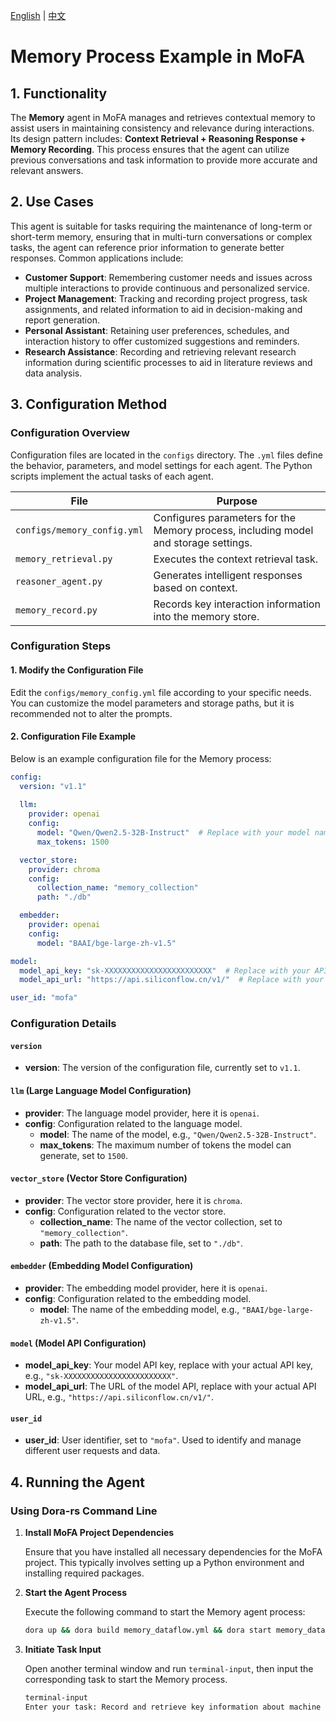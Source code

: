 [English](README.md) | [中文](README_cn.md)

# Memory Process Example in MoFA

## 1. Functionality

The **Memory** agent in MoFA manages and retrieves contextual memory to assist users in maintaining consistency and relevance during interactions. Its design pattern includes: **Context Retrieval + Reasoning Response + Memory Recording**. This process ensures that the agent can utilize previous conversations and task information to provide more accurate and relevant answers.

## 2. Use Cases

This agent is suitable for tasks requiring the maintenance of long-term or short-term memory, ensuring that in multi-turn conversations or complex tasks, the agent can reference prior information to generate better responses. Common applications include:

- **Customer Support**: Remembering customer needs and issues across multiple interactions to provide continuous and personalized service.
- **Project Management**: Tracking and recording project progress, task assignments, and related information to aid in decision-making and report generation.
- **Personal Assistant**: Retaining user preferences, schedules, and interaction history to offer customized suggestions and reminders.
- **Research Assistance**: Recording and retrieving relevant research information during scientific processes to aid in literature reviews and data analysis.

## 3. Configuration Method

### Configuration Overview

Configuration files are located in the `configs` directory. The `.yml` files define the behavior, parameters, and model settings for each agent. The Python scripts implement the actual tasks of each agent.

| **File**                     | **Purpose**                                     |
| ---------------------------- | ----------------------------------------------- |
| `configs/memory_config.yml`  | Configures parameters for the Memory process, including model and storage settings. |
| `memory_retrieval.py`        | Executes the context retrieval task.            |
| `reasoner_agent.py`          | Generates intelligent responses based on context. |
| `memory_record.py`           | Records key interaction information into the memory store. |

### Configuration Steps

#### 1. Modify the Configuration File

Edit the `configs/memory_config.yml` file according to your specific needs. You can customize the model parameters and storage paths, but it is recommended not to alter the prompts.

#### 2. Configuration File Example

Below is an example configuration file for the Memory process:

```yaml
config:
  version: "v1.1"
  
  llm:
    provider: openai
    config:
      model: "Qwen/Qwen2.5-32B-Instruct"  # Replace with your model name
      max_tokens: 1500

  vector_store:
    provider: chroma
    config:
      collection_name: "memory_collection"
      path: "./db"

  embedder:
    provider: openai
    config:
      model: "BAAI/bge-large-zh-v1.5"

model:
  model_api_key: "sk-XXXXXXXXXXXXXXXXXXXXXXXX"  # Replace with your API key
  model_api_url: "https://api.siliconflow.cn/v1/"  # Replace with your API URL

user_id: "mofa"
```

### Configuration Details

#### `version`

- **version**: The version of the configuration file, currently set to `v1.1`.

#### `llm` (Large Language Model Configuration)

- **provider**: The language model provider, here it is `openai`.
- **config**: Configuration related to the language model.
  - **model**: The name of the model, e.g., `"Qwen/Qwen2.5-32B-Instruct"`.
  - **max_tokens**: The maximum number of tokens the model can generate, set to `1500`.

#### `vector_store` (Vector Store Configuration)

- **provider**: The vector store provider, here it is `chroma`.
- **config**: Configuration related to the vector store.
  - **collection_name**: The name of the vector collection, set to `"memory_collection"`.
  - **path**: The path to the database file, set to `"./db"`.

#### `embedder` (Embedding Model Configuration)

- **provider**: The embedding model provider, here it is `openai`.
- **config**: Configuration related to the embedding model.
  - **model**: The name of the embedding model, e.g., `"BAAI/bge-large-zh-v1.5"`.

#### `model` (Model API Configuration)

- **model_api_key**: Your model API key, replace with your actual API key, e.g., `"sk-XXXXXXXXXXXXXXXXXXXXXXXX"`.
- **model_api_url**: The URL of the model API, replace with your actual API URL, e.g., `"https://api.siliconflow.cn/v1/"`.

#### `user_id`

- **user_id**: User identifier, set to `"mofa"`. Used to identify and manage different user requests and data.

## 4. Running the Agent

### Using Dora-rs Command Line

1. **Install MoFA Project Dependencies**

   Ensure that you have installed all necessary dependencies for the MoFA project. This typically involves setting up a Python environment and installing required packages.

2. **Start the Agent Process**

   Execute the following command to start the Memory agent process:

   ```bash
   dora up && dora build memory_dataflow.yml && dora start memory_dataflow.yml --attach
   ```

3. **Initiate Task Input**

   Open another terminal window and run `terminal-input`, then input the corresponding task to start the Memory process.

   ```bash
   terminal-input
   Enter your task: Record and retrieve key information about machine learning
   ```
